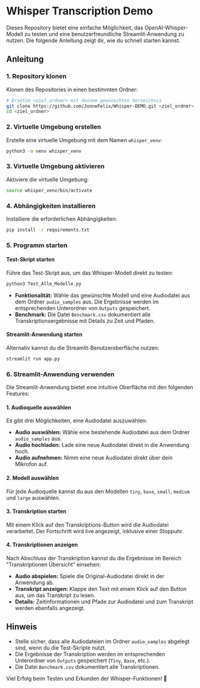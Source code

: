 # Whisper Transcription Demo

Dieses Repository bietet eine einfache Möglichkeit, das OpenAI-Whisper-Modell zu testen und eine benutzerfreundliche Streamlit-Anwendung zu nutzen. Die folgende Anleitung zeigt dir, wie du schnell starten kannst.

## Anleitung

### 1. Repository klonen

Klonen des Repositories in einen bestimmten Ordner:
```bash
# Ersetze <ziel_ordner> mit deinem gewünschten Verzeichnis
git clone https://github.com/JonneFelix/Whisper-DEMO.git <ziel_ordner>
cd <ziel_ordner>
```

### 2. Virtuelle Umgebung erstellen

Erstelle eine virtuelle Umgebung mit dem Namen `whisper_venv`:
```bash
python3 -m venv whisper_venv
```

### 3. Virtuelle Umgebung aktivieren

Aktiviere die virtuelle Umgebung:
```bash
source whisper_venv/bin/activate
```

### 4. Abhängigkeiten installieren

Installiere die erforderlichen Abhängigkeiten:
```bash
pip install -r requirements.txt
```

### 5. Programm starten

#### Test-Skript starten
Führe das Test-Skript aus, um das Whisper-Modell direkt zu testen:
```bash
python3 Test_Alle_Modelle.py
```
- **Funktionalität:** Wähle das gewünschte Modell und eine Audiodatei aus dem Ordner `audio_samples` aus. Die Ergebnisse werden im entsprechenden Unterordner von `Outputs` gespeichert.
- **Benchmark:** Die Datei `Benchmark.csv` dokumentiert alle Transkriptionsergebnisse mit Details zu Zeit und Pfaden.

#### Streamlit-Anwendung starten
Alternativ kannst du die Streamlit-Benutzeroberfläche nutzen:
```bash
streamlit run app.py
```

### 6. Streamlit-Anwendung verwenden

Die Streamlit-Anwendung bietet eine intuitive Oberfläche mit den folgenden Features:

#### **1. Audioquelle auswählen**
Es gibt drei Möglichkeiten, eine Audiodatei auszuwählen:
- **Audio auswählen:** Wähle eine bestehende Audiodatei aus dem Ordner `audio_samples` aus.
- **Audio hochladen:** Lade eine neue Audiodatei direkt in die Anwendung hoch.
- **Audio aufnehmen:** Nimm eine neue Audiodatei direkt über dein Mikrofon auf.

#### **2. Modell auswählen**
Für jede Audioquelle kannst du aus den Modellen `tiny`, `base`, `small`, `medium` und `large` auswählen.

#### **3. Transkription starten**
Mit einem Klick auf den Transkriptions-Button wird die Audiodatei verarbeitet. Der Fortschritt wird live angezeigt, inklusive einer Stoppuhr.

#### **4. Transkriptionen anzeigen**
Nach Abschluss der Transkription kannst du die Ergebnisse im Bereich "Transkriptionen Übersicht" einsehen:
- **Audio abspielen:** Spiele die Original-Audiodatei direkt in der Anwendung ab.
- **Transkript anzeigen:** Klappe den Text mit einem Klick auf den Button aus, um das Transkript zu lesen.
- **Details:** Zeitinformationen und Pfade zur Audiodatei und zum Transkript werden ebenfalls angezeigt.

## Hinweis
- Stelle sicher, dass alle Audiodateien im Ordner `audio_samples` abgelegt sind, wenn du die Test-Skripte nutzt.
- Die Ergebnisse der Transkription werden im entsprechenden Unterordner von `Outputs` gespeichert (`Tiny`, `Base`, etc.).
- Die Datei `Benchmark.csv` dokumentiert alle Transkriptionen.

Viel Erfolg beim Testen und Erkunden der Whisper-Funktionen! 🎉
